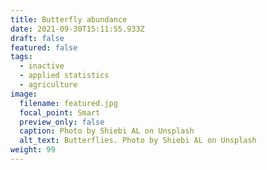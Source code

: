 ```yaml
---
title: Butterfly abundance
date: 2021-09-30T15:11:55.933Z
draft: false
featured: false
tags:
  - inactive
  - applied statistics
  - agriculture
image:
  filename: featured.jpg
  focal_point: Smart
  preview_only: false
  caption: Photo by Shiebi AL on Unsplash
  alt_text: Butterflies. Photo by Shiebi AL on Unsplash
weight: 99
---
```

